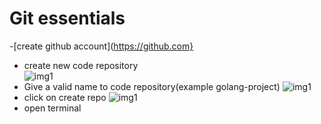 # Git essentials

-[create github account](https://github.com}
- create new code repository <br>
![img1](https://raw.githubusercontent.com/collabnix/gopherlabs/master/git-for-golang/img/new_repo.png)
- Give a valid name to code repository(example golang-project)
![img1](https://raw.githubusercontent.com/collabnix/gopherlabs/master/git-for-golang/img/create_rep.png)
- click on create repo
![img1](https://raw.githubusercontent.com/collabnix/gopherlabs/master/git-for-golang/img/ssh-repo.png)
- open terminal 
